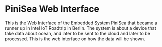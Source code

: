 # PiniSea Web Interface

This is the Web Interface of the Embedded System PiniSea that became a runner up in Intel IoT Roadtrip in Berlin. The system is about a device that take data about ocean, and later to be sent to the cloud and later to be processed. This is the web interface on how the data will be shown.
